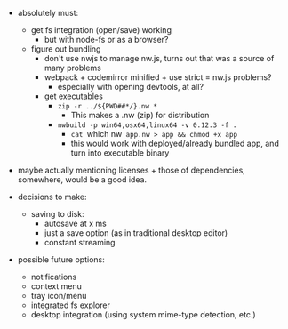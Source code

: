 * absolutely must:
  * get fs integration (open/save) working
    * but with node-fs or as a browser?
  * figure out bundling
    * don't use nwjs to manage nw.js, turns out that was a source of many problems
    * webpack +  codemirror minified + use strict = nw.js problems?
      * especially with opening devtools, at all?
    * get executables
      * `zip -r ../${PWD##*/}.nw *`
        * This makes a .nw (zip) for distribution
      * `nwbuild -p win64,osx64,linux64 -v 0.12.3 -f .`
        * `cat `which nw` app.nw > app && chmod +x app`
        * this would work with deployed/already bundled app, and turn into executable binary
* maybe actually mentioning licenses + those of dependencies, somewhere, would be a good idea.

* decisions to make:
  * saving to disk:
    * autosave at x ms
    * just a save option (as in traditional desktop editor)
    * constant streaming

* possible future options:
  * notifications
  * context menu
  * tray icon/menu
  * integrated fs explorer
  * desktop integration (using system mime-type detection, etc.)

